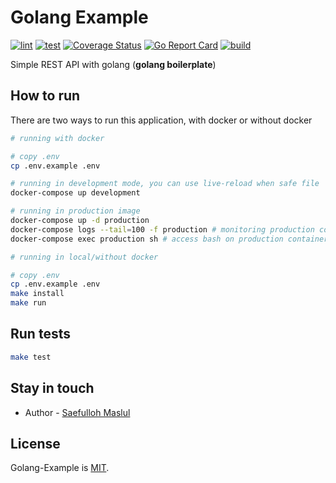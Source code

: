 # Golang Example

[![lint](https://github.com/saefullohmaslul/Golang-Example/workflows/lint/badge.svg?branch=master)](https://github.com/saefullohmaslul/Golang-Example/actions?query=workflow%3Alint) [![test](https://github.com/saefullohmaslul/Golang-Example/workflows/test/badge.svg?branch=master)](https://github.com/saefullohmaslul/Golang-Example/actions?query=workflow%3Atest) [![Coverage Status](https://coveralls.io/repos/github/saefullohmaslul/Golang-Example/badge.svg?branch=master)](https://coveralls.io/github/saefullohmaslul/Golang-Example?branch=master) [![Go Report Card](https://goreportcard.com/badge/github.com/saefullohmaslul/Golang-Example)](https://goreportcard.com/report/github.com/saefullohmaslul/Golang-Example) [![build](https://github.com/saefullohmaslul/Golang-Example/workflows/build/badge.svg?branch=master)](https://github.com/saefullohmaslul/Golang-Example/actions?query=workflow%3Abuild)

Simple REST API with golang (**golang boilerplate**)

## How to run

There are two ways to run this application, with docker or without docker

```bash
# running with docker

# copy .env
cp .env.example .env

# running in development mode, you can use live-reload when safe file
docker-compose up development

# running in production image
docker-compose up -d production
docker-compose logs --tail=100 -f production # monitoring production container
docker-compose exec production sh # access bash on production container
```

```bash
# running in local/without docker

# copy .env
cp .env.example .env
make install
make run
```

## Run tests

```bash
make test
```

## Stay in touch

* Author - [Saefulloh Maslul](https://linkedin.com/saefullohmaslul)

## License

Golang-Example is [MIT](LICENSE).

